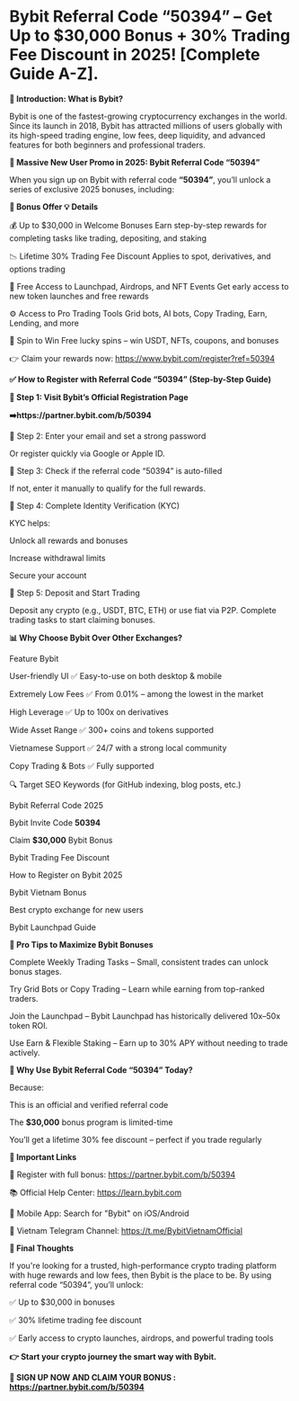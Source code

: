 #  Bybit Referral Code “50394” – Get Up to $30,000 Bonus + 30% Trading Fee Discount in 2025! [Complete Guide A-Z].

**🌟 Introduction: What is Bybit?**

Bybit is one of the fastest-growing cryptocurrency exchanges in the world. Since its launch in 2018, Bybit has attracted millions of users globally with its high-speed trading engine, low fees, deep liquidity, and advanced features for both beginners and professional traders.

**🎁 Massive New User Promo in 2025: Bybit Referral Code “50394”**

When you sign up on Bybit with referral code **“50394”**, you’ll unlock a series of exclusive 2025 bonuses, including:

**🎉 Bonus Offer	💡 Details**

💰 Up to $30,000 in Welcome Bonuses	Earn step-by-step rewards for completing tasks like trading, depositing, and staking

📉 Lifetime 30% Trading Fee Discount	Applies to spot, derivatives, and options trading

🎁 Free Access to Launchpad, Airdrops, and NFT Events	Get early access to new token launches and free rewards

⚙️ Access to Pro Trading Tools	Grid bots, AI bots, Copy Trading, Earn, Lending, and more

🎲 Spin to Win	Free lucky spins – win USDT, NFTs, coupons, and bonuses

👉 Claim your rewards now: https://www.bybit.com/register?ref=50394

**✅ How to Register with Referral Code “50394” (Step-by-Step Guide)**

**🔹 Step 1: Visit Bybit’s Official Registration Page**

**➡️https://partner.bybit.com/b/50394**

🔹 Step 2: Enter your email and set a strong password

Or register quickly via Google or Apple ID.

🔹 Step 3: Check if the referral code “50394” is auto-filled

If not, enter it manually to qualify for the full rewards.

🔹 Step 4: Complete Identity Verification (KYC)

KYC helps:

Unlock all rewards and bonuses

Increase withdrawal limits

Secure your account

🔹 Step 5: Deposit and Start Trading

Deposit any crypto (e.g., USDT, BTC, ETH) or use fiat via P2P. Complete trading tasks to start claiming bonuses.

**📊 Why Choose Bybit Over Other Exchanges?**

Feature	Bybit

User-friendly UI	✅ Easy-to-use on both desktop & mobile

Extremely Low Fees	✅ From 0.01% – among the lowest in the market

High Leverage	✅ Up to 100x on derivatives

Wide Asset Range	✅ 300+ coins and tokens supported

Vietnamese Support	✅ 24/7 with a strong local community

Copy Trading & Bots	✅ Fully supported

🔍 Target SEO Keywords (for GitHub indexing, blog posts, etc.)

Bybit Referral Code 2025

Bybit Invite Code **50394**

Claim **$30,000** Bybit Bonus

Bybit Trading Fee Discount

How to Register on Bybit 2025

Bybit Vietnam Bonus

Best crypto exchange for new users

Bybit Launchpad Guide

**🧠 Pro Tips to Maximize Bybit Bonuses**

Complete Weekly Trading Tasks – Small, consistent trades can unlock bonus stages.

Try Grid Bots or Copy Trading – Learn while earning from top-ranked traders.

Join the Launchpad – Bybit Launchpad has historically delivered 10x–50x token ROI.

Use Earn & Flexible Staking – Earn up to 30% APY without needing to trade actively.

**📣 Why Use Bybit Referral Code “50394” Today?**

Because:

This is an official and verified referral code

The **$30,000** bonus program is limited-time

You’ll get a lifetime 30% fee discount – perfect if you trade regularly

**📌 Important Links**

🔗 Register with full bonus: https://partner.bybit.com/b/50394

📚 Official Help Center: https://learn.bybit.com

📱 Mobile App: Search for "Bybit" on iOS/Android

💬 Vietnam Telegram Channel: https://t.me/BybitVietnamOfficial

**🚀 Final Thoughts**

If you're looking for a trusted, high-performance crypto trading platform with huge rewards and low fees, then Bybit is the place to be. By using referral code “50394”, you’ll unlock:

✅ Up to $30,000 in bonuses

✅ 30% lifetime trading fee discount

✅ Early access to crypto launches, airdrops, and powerful trading tools

**👉 Start your crypto journey the smart way with Bybit.**

**🎁 SIGN UP NOW AND CLAIM YOUR BONUS : https://partner.bybit.com/b/50394**


